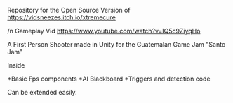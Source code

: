 Repository for the Open Source Version of 
https://vidsneezes.itch.io/xtremecure

/n Gameplay Vid https://www.youtube.com/watch?v=IQ5c9ZiyqHo

A First Person Shooter made in Unity for the Guatemalan Game Jam "Santo Jam"

Inside 

*Basic Fps components 
*AI Blackboard
*Triggers and detection code

Can be extended easily.
